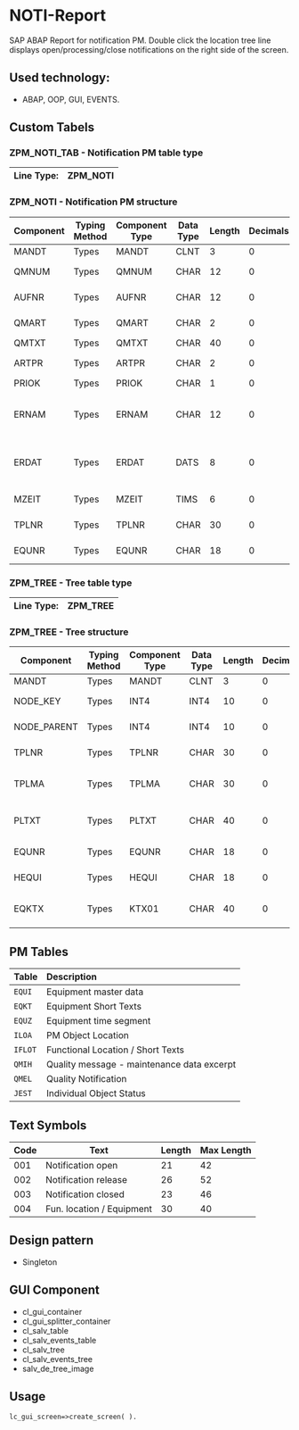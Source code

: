 # NOTI-Report
SAP ABAP Report for notification PM. 
Double click the location tree line displays open/processing/close notifications on the right side of the screen.

## Used technology: 
+  ABAP, OOP, GUI, EVENTS. 



## Custom Tabels

### ZPM_NOTI_TAB - Notification PM table type
| Line Type: | ZPM_NOTI |
| :-------- | :------- | 

### ZPM_NOTI - Notification PM structure
| Component | Typing Method| Component Type | Data Type | Length | Decimals | Short Description |
|------------|-------|------------|-----------|--------|----------|--------------------|
| MANDT      | Types | MANDT          | CLNT      | 3      | 0        | Client                                      |
| QMNUM      | Types | QMNUM          | CHAR      | 12     | 0        | Notification No                             |
| AUFNR      | Types | AUFNR          | CHAR      | 12     | 0        | Order Number                                |
| QMART      | Types | QMART          | CHAR      | 2      | 0        | Notification Type                           |
| QMTXT      | Types | QMTXT          | CHAR      | 40     | 0        | Short Text                                  |
| ARTPR      | Types | ARTPR          | CHAR      | 2      | 0        | Priority Type                               |
| PRIOK      | Types | PRIOK          | CHAR      | 1      | 0        | Priority                                    |
| ERNAM      | Types | ERNAM          | CHAR      | 12     | 0        | Name of Person who Created the Object       |
| ERDAT      | Types | ERDAT          | DATS      | 8      | 0        | Date on Which Record Was Created            |
| MZEIT      | Types | MZEIT          | TIMS      | 6      | 0        | Time of Notification                        |
| TPLNR      | Types | TPLNR          | CHAR      | 30     | 0        | Functional Location                         |
| EQUNR      | Types | EQUNR          | CHAR      | 18     | 0        | Equipment Number                            |


### ZPM_TREE - Tree table type
| Line Type: | ZPM_TREE |
| :-------- | :------- | 

### ZPM_TREE - Tree structure

| Component | Typing Method| Component Type | Data Type | Length | Decimals | Short Description |
|------------|-------|------------|-----------|--------|----------|--------------------|
| MANDT       | Types | MANDT          | CLNT      | 3      | 0        | Client                        |
| NODE_KEY    | Types | INT4       | INT4      | 10     | 0        | Natural Number                |
| NODE_PARENT | Types | INT4    | INT4      | 10     | 0        | Natural Number                |
| TPLNR       | Types | TPLNR          | CHAR      | 30     | 0        | Functional Location           |
| TPLMA       | Types | TPLMA          | CHAR      | 30     | 0        | Superior functional location  |
| PLTXT       | Types | PLTXT          | CHAR      | 40     | 0        | Description of functional location |
| EQUNR       | Types | EQUNR          | CHAR      | 18     | 0        | Equipment Number              |
| HEQUI       | Types | HEQUI          | CHAR      | 18     | 0        | Superordinate Equipment       |
| EQKTX       | Types | KTX01     | CHAR    | 40  |  0     | Description of technical object |


## PM Tables
| Table | Description                |
| :--------  | :------------------------- |
| `EQUI` | Equipment master data |
| `EQKT` | Equipment Short Texts |
| `EQUZ` | Equipment time segment |
| `ILOA` | PM Object Location |
| `IFLOT` | Functional Location / Short Texts |
| `QMIH` | Quality message - maintenance data excerpt |
| `QMEL` | Quality Notification |
| `JEST` | Individual Object Status |

## Text Symbols
| Code | Text                      | Length | Max Length|
|------|------------------------------------|---------|---------|
| 001  | Notification open             | 21      | 42      |
| 002  | Notification release         | 26      | 52      |
| 003  | Notification closed            | 23      | 46      |
| 004  | Fun. location / Equipment     | 30      | 40      |

## Design pattern
+ Singleton


    
## GUI Component
+ cl_gui_container
+ cl_gui_splitter_container
+ cl_salv_table
+ cl_salv_events_table
+ cl_salv_tree
+ cl_salv_events_tree
+ salv_de_tree_image



## Usage
```
lc_gui_screen=>create_screen( ).
```
